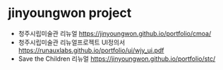# jinyoungwon project
- 청주시립미술관 리뉴얼 https://jinyoungwon.github.io/portfolio/cmoa/
- 청주시립미술관 리뉴얼프로젝트 UI정의서 https://runauxlabs.github.io/portfolio/ui/wjy_ui.pdf
- Save the Children 리뉴얼 https://jinyoungwon.github.io/portfolio/stc/

